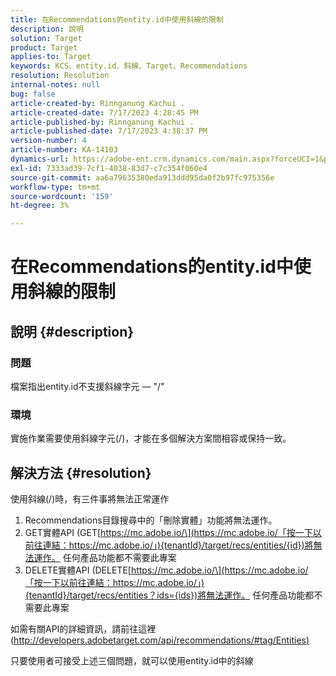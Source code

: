 ```yaml
---
title: 在Recommendations的entity.id中使用斜線的限制
description: 說明
solution: Target
product: Target
applies-to: Target
keywords: KCS、entity.id、斜線、Target、Recommendations
resolution: Resolution
internal-notes: null
bug: false
article-created-by: Rinnganung Kachui .
article-created-date: 7/17/2023 4:28:45 PM
article-published-by: Rinnganung Kachui .
article-published-date: 7/17/2023 4:38:37 PM
version-number: 4
article-number: KA-14103
dynamics-url: https://adobe-ent.crm.dynamics.com/main.aspx?forceUCI=1&pagetype=entityrecord&etn=knowledgearticle&id=42fde5fd-be24-ee11-9cbd-6045bd0065f9
exl-id: 7333ad39-7cf1-4038-83d7-c7c354f060e4
source-git-commit: aa6a79635380eda913ddd95da0f2b97fc975356e
workflow-type: tm+mt
source-wordcount: '159'
ht-degree: 3%

---
```


# 在Recommendations的entity.id中使用斜線的限制

## 說明 {#description}




### 問題



檔案指出entity.id不支援斜線字元 — &quot;/&quot;



### 環境



實施作業需要使用斜線字元(/)，才能在多個解決方案間相容或保持一致。


## 解決方法 {#resolution}


使用斜線(/)時，有三件事將無法正常運作

1. Recommendations目錄搜尋中的「刪除實體」功能將無法運作。
2. GET實體API (GET[https://mc.adobe.io/\](https://mc.adobe.io/「按一下以前往連結：https://mc.adobe.io/」){tenantId}/target/recs/entities/{id})將無法運作。 任何產品功能都不需要此專案
3. DELETE實體API (DELETE[https://mc.adobe.io/\](https://mc.adobe.io/「按一下以前往連結：https://mc.adobe.io/」){tenantId}/target/recs/entities？ids={ids})將無法運作。 任何產品功能都不需要此專案


如需有關API的詳細資訊，請前往這裡([http://developers.adobetarget.com/api/recommendations/#tag/Entities)](http://developers.adobetarget.com/api/recommendations/#tag/Entities%29 "按一下以前往連結：http://developers.adobetarget.com/api/recommendations/#tag/Entities)")

只要使用者可接受上述三個問題，就可以使用entity.id中的斜線
